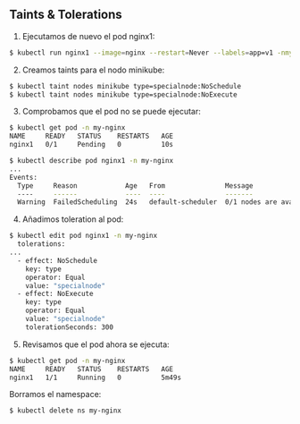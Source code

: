 ## Taints & Tolerations

1. Ejecutamos de nuevo el pod nginx1:
```bash
$ kubectl run nginx1 --image=nginx --restart=Never --labels=app=v1 -nmy-nginx
```

2. Creamos taints para el nodo minikube:
```bash
$ kubectl taint nodes minikube type=specialnode:NoSchedule
$ kubectl taint nodes minikube type=specialnode:NoExecute
```
3. Comprobamos que el pod no se puede ejecutar:
```bash
$ kubectl get pod -n my-nginx
NAME     READY   STATUS    RESTARTS   AGE
nginx1   0/1     Pending   0          10s

$ kubectl describe pod nginx1 -n my-nginx
...
Events:
  Type     Reason            Age   From               Message
  ----     ------            ----  ----               -------
  Warning  FailedScheduling  24s   default-scheduler  0/1 nodes are available: 1 node(s) had untolerated taint {type: specialnode}. preemption: 0/1 nodes are available: 1 Preemption is not helpful for scheduling..
```
4. Añadimos toleration al pod:
```bash
$ kubectl edit pod nginx1 -n my-nginx
  tolerations:
...
  - effect: NoSchedule
    key: type
    operator: Equal
    value: "specialnode"
  - effect: NoExecute
    key: type
    operator: Equal
    value: "specialnode"
    tolerationSeconds: 300
```
5. Revisamos que el pod ahora se ejecuta:
```bash
$ kubectl get pod -n my-nginx
NAME     READY   STATUS    RESTARTS   AGE
nginx1   1/1     Running   0          5m49s
```
Borramos el namespace:

	$ kubectl delete ns my-nginx
